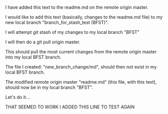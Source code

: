 I have added this text to the readme.md on the remote origin master.

I would like to add this text (basically, changes to the readme.md file) to my new local branch "branch_for_stash_test (BFST)".

I will attempt git stash of my changes to my local branch "BFST"

I will then do a git pull origin master.

This should pull the most current changes from the remote origin master into my local BFST branch.

The file I created: "new_branch_change/md", should then not exist in my local BFST branch.

The modified remote origin master "readme.md" (this file, with this text), should now be in my local branch "BFST".

Let's do it...

THAT SEEMED TO WORK I ADDED THIS LINE TO TEST AGAIN

